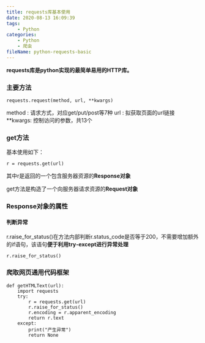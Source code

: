 ```yaml
---
title: requests库基本使用
date: 2020-08-13 16:09:39
tags:
	- Python
categories:
	- Python
	- 爬虫
fileName: python-requests-basic
---
```


**requests库是python实现的最简单易用的HTTP库。**

### 主要方法



```
requests.request(method, url, **kwargs)
```

method : 请求方式，对应get/put/post等7种
url : 拟获取页面的url链接
**kwargs: 控制访问的参数，共13个



### get方法

基本使用如下：

```
r = requests.get(url)
```

其中r是返回的一个包含服务器资源的**Response对象**

get方法是构造了一个向服务器请求资源的**Request对象**



### Response对象的属性



#### 判断异常

r.raise_for_status()在方法内部判断r.status_code是否等于200，不需要增加额外的if语句，该语句**便于利用try‐except进行异常处理**

```
r.raise_for_status()
```



### 爬取网页通用代码框架

```
def getHTMLText(url):
    import requests
    try:
        r = requests.get(url)
        r.raise_for_status()
        r.encoding = r.apparent_encoding
        return r.text
    except:
        print("产生异常")
        return None
```













